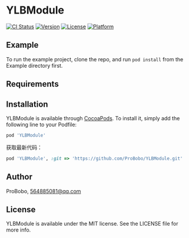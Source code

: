 # YLBModule

[![CI Status](https://img.shields.io/travis/ProBobo/YLBModule.svg?style=flat)](https://travis-ci.org/ProBobo/YLBModule)
[![Version](https://img.shields.io/cocoapods/v/YLBModule.svg?style=flat)](https://cocoapods.org/pods/YLBModule)
[![License](https://img.shields.io/cocoapods/l/YLBModule.svg?style=flat)](https://cocoapods.org/pods/YLBModule)
[![Platform](https://img.shields.io/cocoapods/p/YLBModule.svg?style=flat)](https://cocoapods.org/pods/YLBModule)

## Example

To run the example project, clone the repo, and run `pod install` from the Example directory first.

## Requirements

## Installation

YLBModule is available through [CocoaPods](https://cocoapods.org). To install
it, simply add the following line to your Podfile:

```ruby
pod 'YLBModule'
```

获取最新代码：
```ruby
pod 'YLBModule', :git => 'https://github.com/ProBobo/YLBModule.git'
```

## Author

ProBobo, 564885081@qq.com

## License

YLBModule is available under the MIT license. See the LICENSE file for more info.
